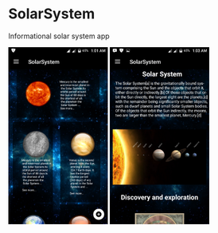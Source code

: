 # SolarSystem
Informational solar system app
<p>
<img src="https://github.com/kvntzn/SolarSystem/blob/master/Screenshots/Screenshot_20180531-010126.png" width="200">
<img src="https://github.com/kvntzn/SolarSystem/blob/master/Screenshots/Screenshot_20180531-010324.png" width="200">
</p>

